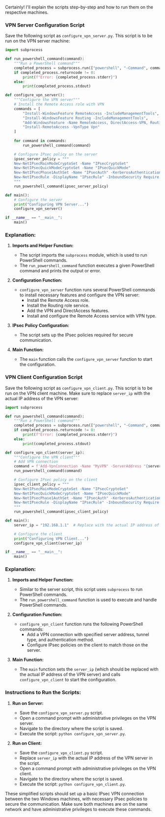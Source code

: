Certainly! I'll explain the scripts step-by-step and how to run them on the respective machines. 

### VPN Server Configuration Script

Save the following script as `configure_vpn_server.py`. This script is to be run on the VPN server machine:

```python
import subprocess

def run_powershell_command(command):
    """Run a PowerShell command"""
    completed_process = subprocess.run(["powershell", "-Command", command], capture_output=True, text=True)
    if completed_process.returncode != 0:
        print(f"Error: {completed_process.stderr}")
    else:
        print(completed_process.stdout)

def configure_vpn_server():
    """Configure the VPN server"""
    # Install the Remote Access role with VPN
    commands = [
        "Install-WindowsFeature RemoteAccess -IncludeManagementTools",
        "Install-WindowsFeature Routing -IncludeManagementTools",
        "Add-WindowsFeature -Name RemoteAccess, DirectAccess-VPN, Routing -IncludeManagementTools",
        "Install-RemoteAccess -VpnType Vpn"
    ]
    
    for command in commands:
        run_powershell_command(command)

    # Configure IPsec policy on the server
    ipsec_server_policy = """
    New-NetIPsecMainModeCryptoSet -Name "IPsecCryptoSet"
    New-NetIPsecQuickModeCryptoSet -Name "IPsecQuickMode"
    New-NetIPsecPhase1AuthSet -Name "IPsecAuth" -KerberosAuthentication
    New-NetIPsecRule -DisplayName "IPsecRule" -InboundSecurity Require -OutboundSecurity Require -MainModeCryptoSet "IPsecCryptoSet" -QuickModeCryptoSet "IPsecQuickMode" -Phase1AuthSet "IPsecAuth"
    """
    run_powershell_command(ipsec_server_policy)

def main():
    # Configure the server
    print("Configuring VPN Server...")
    configure_vpn_server()

if __name__ == "__main__":
    main()
```

### Explanation:

1. **Imports and Helper Function:**
   - The script imports the `subprocess` module, which is used to run PowerShell commands.
   - The `run_powershell_command` function executes a given PowerShell command and prints the output or error.

2. **Configuration Function:**
   - `configure_vpn_server` function runs several PowerShell commands to install necessary features and configure the VPN server:
     - Install the Remote Access role.
     - Install the Routing role service.
     - Add the VPN and DirectAccess features.
     - Install and configure the Remote Access service with VPN type.

3. **IPsec Policy Configuration:**
   - The script sets up the IPsec policies required for secure communication.

4. **Main Function:**
   - The `main` function calls the `configure_vpn_server` function to start the configuration.

### VPN Client Configuration Script

Save the following script as `configure_vpn_client.py`. This script is to be run on the VPN client machine. Make sure to replace `server_ip` with the actual IP address of the VPN server:

```python
import subprocess

def run_powershell_command(command):
    """Run a PowerShell command"""
    completed_process = subprocess.run(["powershell", "-Command", command], capture_output=True, text=True)
    if completed_process.returncode != 0:
        print(f"Error: {completed_process.stderr}")
    else:
        print(completed_process.stdout)

def configure_vpn_client(server_ip):
    """Configure the VPN client"""
    # Add VPN connection
    command = f'Add-VpnConnection -Name "MyVPN" -ServerAddress "{server_ip}" -TunnelType "Ikev2" -AuthenticationMethod EAP'
    run_powershell_command(command)

    # Configure IPsec policy on the client
    ipsec_client_policy = """
    New-NetIPsecMainModeCryptoSet -Name "IPsecCryptoSet"
    New-NetIPsecQuickModeCryptoSet -Name "IPsecQuickMode"
    New-NetIPsecPhase1AuthSet -Name "IPsecAuth" -KerberosAuthentication
    New-NetIPsecRule -DisplayName "IPsecRule" -InboundSecurity Require -OutboundSecurity Require -MainModeCryptoSet "IPsecCryptoSet" -QuickModeCryptoSet "IPsecQuickMode" -Phase1AuthSet "IPsecAuth"
    """
    run_powershell_command(ipsec_client_policy)

def main():
    server_ip = "192.168.1.1"  # Replace with the actual IP address of the VPN server

    # Configure the client
    print("Configuring VPN Client...")
    configure_vpn_client(server_ip)

if __name__ == "__main__":
    main()
```

### Explanation:

1. **Imports and Helper Function:**
   - Similar to the server script, this script uses `subprocess` to run PowerShell commands.
   - The `run_powershell_command` function is used to execute and handle PowerShell commands.

2. **Configuration Function:**
   - `configure_vpn_client` function runs the following PowerShell commands:
     - Add a VPN connection with specified server address, tunnel type, and authentication method.
     - Configure IPsec policies on the client to match those on the server.

3. **Main Function:**
   - The `main` function sets the `server_ip` (which should be replaced with the actual IP address of the VPN server) and calls `configure_vpn_client` to start the configuration.

### Instructions to Run the Scripts:

1. **Run on Server:**
   - Save the `configure_vpn_server.py` script.
   - Open a command prompt with administrative privileges on the VPN server.
   - Navigate to the directory where the script is saved.
   - Execute the script: `python configure_vpn_server.py`.

2. **Run on Client:**
   - Save the `configure_vpn_client.py` script.
   - Replace `server_ip` with the actual IP address of the VPN server in the script.
   - Open a command prompt with administrative privileges on the VPN client.
   - Navigate to the directory where the script is saved.
   - Execute the script: `python configure_vpn_client.py`.

These simplified scripts should set up a basic IPsec VPN connection between the two Windows machines, with necessary IPsec policies to secure the communication. Make sure both machines are on the same network and have administrative privileges to execute these commands.